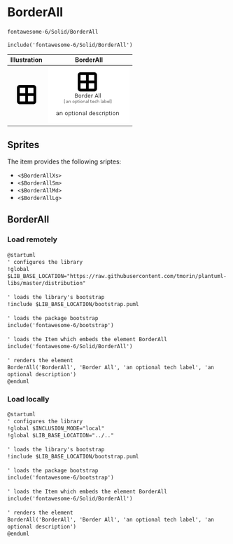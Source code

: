 # BorderAll


```text
fontawesome-6/Solid/BorderAll
```

```text
include('fontawesome-6/Solid/BorderAll')
```



| Illustration | BorderAll |
| :---: | :---: |
| ![illustration for Illustration](../../fontawesome-6/Solid/BorderAll.png) | ![illustration for BorderAll](../../fontawesome-6/Solid/BorderAll.Local.png) |



## Sprites
The item provides the following sriptes:

- `<$BorderAllXs>`
- `<$BorderAllSm>`
- `<$BorderAllMd>`
- `<$BorderAllLg>`





## BorderAll

### Load remotely
```plantuml
@startuml
' configures the library
!global $LIB_BASE_LOCATION="https://raw.githubusercontent.com/tmorin/plantuml-libs/master/distribution"

' loads the library's bootstrap
!include $LIB_BASE_LOCATION/bootstrap.puml

' loads the package bootstrap
include('fontawesome-6/bootstrap')

' loads the Item which embeds the element BorderAll
include('fontawesome-6/Solid/BorderAll')

' renders the element
BorderAll('BorderAll', 'Border All', 'an optional tech label', 'an optional description')
@enduml
```

### Load locally
```plantuml
@startuml
' configures the library
!global $INCLUSION_MODE="local"
!global $LIB_BASE_LOCATION="../.."

' loads the library's bootstrap
!include $LIB_BASE_LOCATION/bootstrap.puml

' loads the package bootstrap
include('fontawesome-6/bootstrap')

' loads the Item which embeds the element BorderAll
include('fontawesome-6/Solid/BorderAll')

' renders the element
BorderAll('BorderAll', 'Border All', 'an optional tech label', 'an optional description')
@enduml
```

